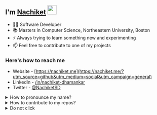 ## I'm [Nachiket](https://nachiket.me/?utm_source=github&utm_medium=social&utm_campaign=generalHeading) <img src="https://github.com/piyushP7pravin/piyushP7pravin/blob/master/Hi.gif" width="29px">

- 👨‍💻 Software Developer 
- 📚 Masters in Computer Science, Northeastern University, Boston
- ⚡ Always trying to learn something new and experimenting
- 📫 Feel free to contribute to one of my projects

### Here's how to reach me
- Website - [https://nachiket.me](https://nachiket.me/?utm_source=github&utm_medium=social&utm_campaign=general)
- LinkedIn - [/in/nachiket-dhamankar](https://www.linkedin.com/in/nachiket-dhamankar)
- Twitter - [@NachiketSD](https://twitter.com/NachiketSD)



<details>
<summary>How to pronounce my name?</summary>
<br>
Thank you for asking. It's Nachiket: nuh-chee-kate.
</details>

<details>
<summary>How to contribute to my repos?</summary>
<br>
Great question! Create an issue and I'll assign it to you! May the force be with you.
</details>


<details>
<summary>Do not click</summary>
<br>
I like you, you rebel! 😎 I've hidden 5 flags in my repositories. If you find them, I'll give you a shoutout on twitter. These 5 flags are 64 character long alphanumeric strings. May the odds be ever in your favor!
</details>

<!--
**nachiketdhamankar/nachiketdhamankar** is a ✨ _special_ ✨ repository because its `README.md` (this file) appears on your GitHub profile.

<h3> 🛠 &nbsp;Languages & Tools</h3>

- 💻 &nbsp;
  ![Python](https://img.shields.io/badge/-Python-333333?style=flat&logo=python)
  ![Java](https://img.shields.io/badge/-Java-333333?style=flat&logo=Java&logoColor=007396)
  ![C++](https://img.shields.io/badge/-Go-333333?style=flat&logo=Go&logoColor=00599C)
  ![C#](https://img.shields.io/badge/-Csharp-333333?style=flat&logo=Go&logoColor=00599C)
  
- 🌐 &nbsp;
  ![HTML5](https://img.shields.io/badge/-HTML5-333333?style=flat&logo=HTML5
  ![CSS](https://img.shields.io/badge/-CSS-333333?style=flat&logo=CSS3&logoColor=1572B6)
  ![JavaScript](https://img.shields.io/badge/-JavaScript-333333?style=flat&logo=javascript)
  ![Bootstrap](https://img.shields.io/badge/-Bootstrap-333333?style=flat&logo=bootstrap&logoColor=563D7C)
  ![Node.js](https://img.shields.io/badge/-Node.js-333333?style=flat&logo=node.js)
  ![React](https://img.shields.io/badge/-React-333333?style=flat&logo=react)
- 🛢 &nbsp;
  ![MySQL](https://img.shields.io/badge/-MySQL-333333?style=flat&logo=mysql)
  ![MongoDB](https://img.shields.io/badge/-MongoDB-333333?style=flat&logo=mongodb)
<br/>


![visitors](https://visitor-badge.glitch.me/badge?page_id=nachiketdhamankar)
[![Repos Badge](https://badges.pufler.dev/repos/puf17640)](https://badges.pufler.dev/repos/nachiketdhamankar)

![Nachi's github stats](https://github-readme-stats.vercel.app/api?username=nachiketdhamankar&show_icons=true&theme=radical)
![Visitor Count](https://profile-counter.glitch.me/nachiketdhamankar/count.svg)
[![Updated Badge](https://badges.pufler.dev/updated/puf17640/git-badges)](https://badges.pufler.dev/updated/nachiketdhamankar)
[![Created Badge](https://badges.pufler.dev/created/puf17640/git-badges)](https://badges.pufler.dev/created/nachiketdhamankar)
[![Commits Badge](https://badges.pufler.dev/commits/monthly/puf17640)](https://badges.pufler.dev/commits/nachiketdhamankar)
[![Years Badge](https://badges.pufler.dev/years/puf17640)](https://badges.pufler.dev/years/nachiketdhamankar)

Here are some ideas to get you started:
- 🔭 I’m currently working on ...
- 🌱 I’m currently learning ...
- 👯 I’m looking to collaborate on ...
- 🤔 I’m looking for help with ...
- 💬 Ask me about ...
- 📫 How to reach me: ...
- 😄 Pronouns: ...
- ⚡ Fun fact: ...

Inspiration Repos: 
- https://github.com/kautukkundan/Awesome-Profile-README-templates/blob/master/short-and-sweet/piyushP7pravin.md
- https://github.com/kautukkundan/Awesome-Profile-README-templates/blob/master/multimedia/Bgstatic.md

-->
